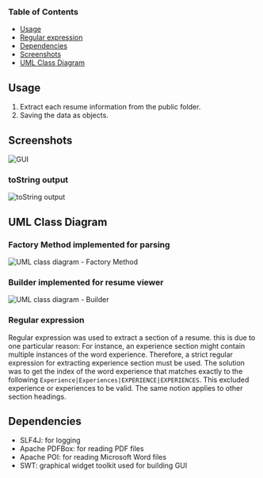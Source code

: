 

### Table of Contents
- [Usage](#usage)
- [Regular expression](#regular-expression)
- [Dependencies](#dependencies)
- [Screenshots](#screenshots)
- [UML Class Diagram](#uml-class-diagram)

## Usage
1. Extract each resume information from the public folder.
2. Saving the data as objects. 

## Screenshots
![GUI](https://github.com/tramyardg/CVparser/blob/master/GUI_1.PNG)
### toString output
![toString output](https://github.com/tramyardg/CVparser/blob/master/toStringOutput.PNG)

## UML Class Diagram

### Factory Method implemented for parsing
![UML class diagram - Factory Method](https://github.com/tramyardg/CVparser/blob/master/src/main/java/com/cv/parser/factorymethod/img_factory_method_uml.jpg)

### Builder implemented for resume viewer
![UML class diagram - Builder](https://github.com/tramyardg/CVparser/blob/master/src/main/java/com/cv/parser/builder/img_builder_uml.png)

### Regular expression
Regular expression was used to extract a section of a resume. this is due to one particular reason:
For instance, an experience section might contain multiple instances of the word experience. 
Therefore, a strict regular expression for extracting experience section must be used.
The solution was to get the index of the word experience 
that matches exactly to the following
`Experience|Experiences|EXPERIENCE|EXPERIENCES`. This excluded
experience or experiences to be valid. The same notion applies to other section headings.

## Dependencies
- SLF4J: for logging
- Apache PDFBox: for reading PDF files
- Apache POI: for reading Microsoft Word files
- SWT: graphical widget toolkit used for building GUI


